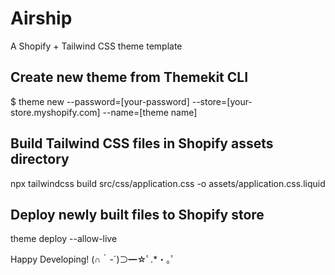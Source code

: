 # Airship
A Shopify + Tailwind CSS theme template

## Create new theme from Themekit CLI
$ theme new --password=[your-password] --store=[your-store.myshopify.com] --name=[theme name]

## Build Tailwind CSS files in Shopify assets directory
npx tailwindcss build src/css/application.css -o assets/application.css.liquid

## Deploy newly built files to Shopify store
theme deploy --allow-live

Happy Developing! (∩｀-´)⊃━☆ﾟ.*・｡ﾟ
